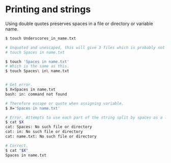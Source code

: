 # Printing and strings

Using double quotes preserves spaces in a file or directory or variable name.

```bash
$ touch Underscores_in_name.txt

# Unquoted and unescaped, this will give 3 files which is probably not what you want, so don't do it.
# touch Spaces in name.txt

$ touch 'Spaces in name.txt'
# Which is the same as this.
$ touch Spaces\ in\ name.txt


# Get error.
$ X=Spaces in name.txt
bash: in: command not found

# Therefore escape or quote when assigning variable.
$ X='Spaces in name.txt'

# Error. Attempts to use each part of the string split by spaces as a list.
$ cat $X
cat: Spaces: No such file or directory
cat: in: No such file or directory
cat: name.txt: No such file or directory

# Correct.
$ cat "$X"
Spaces in name.txt
```
